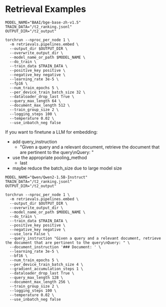 # Retrieval Examples

```shell
MODEL_NAME="BAAI/bge-base-zh-v1.5"
TRAIN_DATA="/t2_ranking.jsonl"
OUTPUT_DIR="/t2_output"

torchrun --nproc_per_node 1 \
  -m retrievals.pipelines.embed \
  --output_dir $OUTPUT_DIR \
  --overwrite_output_dir \
  --model_name_or_path $MODEL_NAME \
  --do_train \
  --train_data $TRAIN_DATA \
  --positive_key positive \
  --negative_key negative \
  --learning_rate 3e-5 \
  --fp16 \
  --num_train_epochs 5 \
  --per_device_train_batch_size 32 \
  --dataloader_drop_last True \
  --query_max_length 64 \
  --document_max_length 512 \
  --train_group_size 2 \
  --logging_steps 100 \
  --temperature 0.02 \
  --use_inbatch_neg false
```


If you want to finetune a LLM for embedding:

- add query_instruction
  - "Given a query and a relevant document, retrieve the document that are pertinent to the query\nQuery: "
- use the appropriate pooling_method
  - last
- maybe reduce the batch_size due to large model size

```shell
MODEL_NAME="Qwen/Qwen2-1.5B-Instruct"
TRAIN_DATA="/t2_ranking.jsonl"
OUTPUT_DIR="/t2_output"

torchrun --nproc_per_node 1 \
  -m retrievals.pipelines.embed \
  --output_dir $OUTPUT_DIR \
  --overwrite_output_dir \
  --model_name_or_path $MODEL_NAME \
  --do_train \
  --train_data $TRAIN_DATA \
  --positive_key positive \
  --negative_key negative \
  --use_lora False \
  --query_instruction "Given a query and a relevant document, retrieve the document that are pertinent to the query\nQuery: " \
  --document_instruction '### Document: ' \
  --learning_rate 3e-5 \
  --bf16 \
  --num_train_epochs 5 \
  --per_device_train_batch_size 4 \
  --gradient_accumulation_steps 1 \
  --dataloader_drop_last True \
  --query_max_length 128 \
  --document_max_length 256 \
  --train_group_size 2 \
  --logging_steps 100 \
  --temperature 0.02 \
  --use_inbatch_neg false
```
